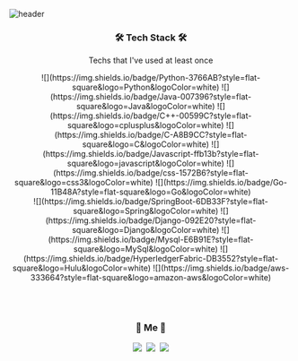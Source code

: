 ![header](https://capsule-render.vercel.app/api?type=slice&color=auto&height=300&section=header&text=WookyoungKim&fontSize=90)

<h3 align="center">🛠 Tech Stack 🛠</h3>
<p align="center">
Techs that I've used at least once
<p align="center">
![](https://img.shields.io/badge/Python-3766AB?style=flat-square&logo=Python&logoColor=white) ![](https://img.shields.io/badge/Java-007396?style=flat-square&logo=Java&logoColor=white) ![](https://img.shields.io/badge/C++-00599C?style=flat-square&logo=cplusplus&logoColor=white) ![](https://img.shields.io/badge/C-A8B9CC?style=flat-square&logo=C&logoColor=white) ![](https://img.shields.io/badge/Javascript-ffb13b?style=flat-square&logo=javascript&logoColor=white) ![](https://img.shields.io/badge/css-1572B6?style=flat-square&logo=css3&logoColor=white) ![](https://img.shields.io/badge/Go-11B48A?style=flat-square&logo=Go&logoColor=white)
<br>
![](https://img.shields.io/badge/SpringBoot-6DB33F?style=flat-square&logo=Spring&logoColor=white) ![](https://img.shields.io/badge/Django-092E20?style=flat-square&logo=Django&logoColor=white) ![](https://img.shields.io/badge/Mysql-E6B91E?style=flat-square&logo=MySql&logoColor=white) ![](https://img.shields.io/badge/HyperledgerFabric-DB3552?style=flat-square&logo=Hulu&logoColor=white) ![](https://img.shields.io/badge/aws-333664?style=flat-square&logo=amazon-aws&logoColor=white)
  </p>
</p>
<br><br>
<h3 align="center"> 🍒 Me 🍒 </h3>
<p align="center">
  <a href="https://velog.io/@woo0_hooo"><img src="https://img.shields.io/badge/Tech%20Blog-11B48A?style=flat-square&logo=Vimeo&logoColor=white&link=https://velog.io/@woo0_hooo"/></a>&nbsp
  <a href="https://www.instagram.com/woo0_hooo/"><img src="https://img.shields.io/badge/Instagram-E4405F?style=flat-square&logo=Instagram&logoColor=white&link=https://www.instagram.com/woo0_hooo/"/></a>&nbsp
  <a href="mailto:viliketh1s98@naver.com"><img src="https://img.shields.io/badge/Gmail-d14836?style=flat-square&logo=Gmail&logoColor=white&link=viliketh1s98@naver.com"/></a>
</p>
